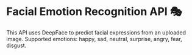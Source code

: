 # Facial Emotion Recognition API 🎭

This API uses DeepFace to predict facial expressions from an uploaded image. Supported emotions: happy, sad, neutral, surprise, angry, fear, disgust.

